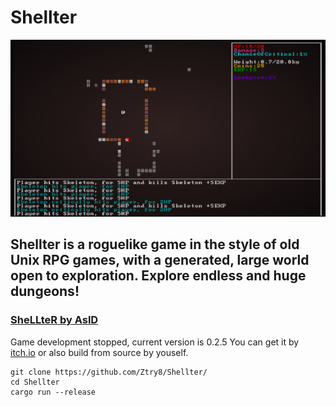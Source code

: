 # Shellter
![screenshot](https://github.com/Ztry8/Shellter/blob/main/screenshots/screen1717055359.png)

## Shellter is a roguelike game in the style of old Unix RPG games, with a generated, large world open to exploration. Explore endless and huge dungeons! 
### <a href="https://asld.itch.io/shellter">SheLLteR by AslD</a>

Game development stopped, current version is 0.2.5
You can get it by [itch.io](https://asld.itch.io/shellter) or also build from source by youself.

```
git clone https://github.com/Ztry8/Shellter/
cd Shellter
cargo run --release
```
